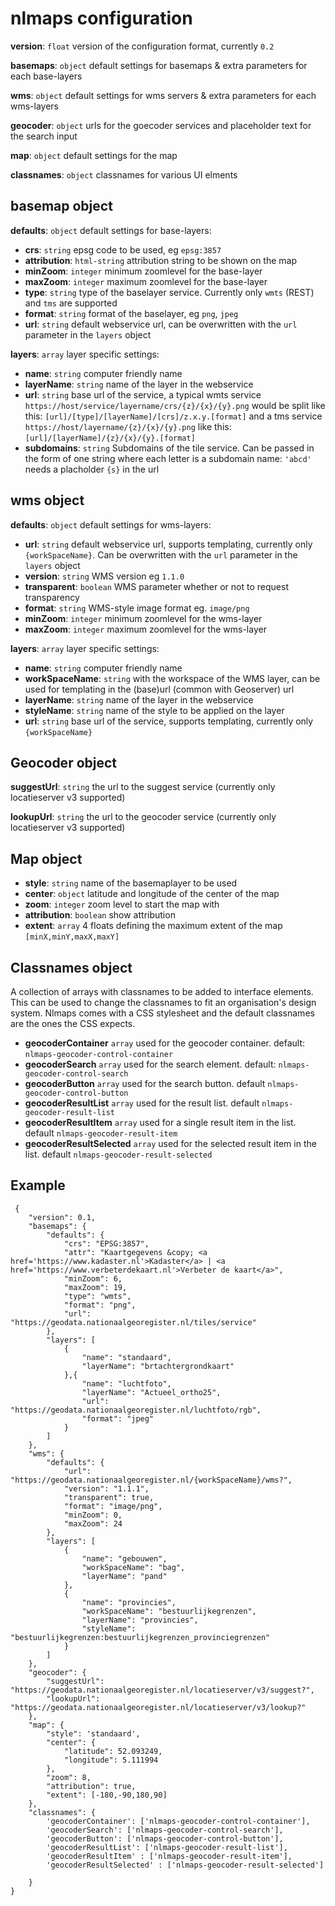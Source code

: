 # nlmaps configuration

**version**:  `float` version of the configuration format, currently `0.2`

**basemaps**: `object` default settings for basemaps & extra parameters for each base-layers

**wms**: `object` default settings for wms servers & extra parameters for each wms-layers

**geocoder**: `object` urls for the goecoder services and placeholder text for the search input

**map**: `object` default settings for the map

**classnames**: `object` classnames for various UI elments

## basemap object
**defaults**: `object` default settings for base-layers:
* **crs**: `string` epsg code to be used, eg `epsg:3857`
* **attribution**: `html-string` attribution string to be shown on the map
* **minZoom**: `integer` minimum zoomlevel for the base-layer
* **maxZoom**: `integer` maximum zoomlevel for the base-layer
* **type**: `string` type of the baselayer service. Currently only `wmts` (REST) and `tms` are supported
* **format**: `string` format of the baselayer, eg `png`, `jpeg`
* **url**: `string` default webservice url, can be overwritten with the `url` parameter in the `layers` object

**layers**: `array` layer specific settings:
* **name**: `string` computer friendly name
* **layerName**: `string` name of the layer in the webservice
* **url**: `string` base url of the service, a typical wmts service `https://host/service/layername/crs/{z}/{x}/{y}.png` would be split like this: `[url]/[type]/[layerName]/[crs]/z.x.y.[format]` and a tms service `https://host/layername/{z}/{x}/{y}.png` like this: `[url]/[layerName]/{z}/{x}/{y}.[format]`
* **subdomains**: `string` Subdomains of the tile service. Can be passed in the form of one string where each letter is a subdomain name: `'abcd'` needs a placholder `{s}` in the url

## wms object
**defaults**: `object` default settings for wms-layers:
* **url**: `string` default webservice url, supports templating, currently only `{workSpaceName}`. Can be overwritten with the `url` parameter in the `layers` object
* **version**: `string` WMS version eg `1.1.0`
* **transparent**: `boolean` WMS parameter whether or not to request transparency
* **format**: `string` WMS-style image format eg. `image/png`
* **minZoom**: `integer` minimum zoomlevel for the wms-layer
* **maxZoom**: `integer` maximum zoomlevel for the wms-layer

**layers**: `array` layer specific settings:
* **name**: `string` computer friendly name
* **workSpaceName**: `string` with the workspace of the WMS layer, can be used for templating in the (base)url (common with Geoserver)
url
* **layerName**: `string` name of the layer in the webservice
* **styleName**: `string` name of the style to be applied on the layer
* **url**: `string` base url of the service, supports templating, currently only `{workSpaceName}`

## Geocoder object
**suggestUrl**: `string` the url to the suggest service (currently only locatieserver v3 supported)

**lookupUrl**: `string` the url to the geocoder service (currently only locatieserver v3 supported)


## Map object
* **style**: `string` name of the basemaplayer to be used
* **center**: `object` latitude and longitude of the center of the map
* **zoom**: `integer` zoom level to start the map with
* **attribution**: `boolean` show attribution
* **extent**: `array` 4 floats defining the maximum extent of the map `[minX,minY,maxX,maxY]`


## Classnames object
A collection of arrays with classnames to be added to interface elements. This can be used to change the classnames to fit an organisation's design system. Nlmaps comes with a CSS stylesheet and the default classnames are the ones the CSS expects.
* **geocoderContainer** `array` used for the geocoder container. default: `nlmaps-geocoder-control-container`
* **geocoderSearch** `array` used for the search element. default: `nlmaps-geocoder-control-search`
* **geocoderButton** `array` used for the search button. default `nlmaps-geocoder-control-button`
* **geocoderResultList** `array` used for the result list. default `nlmaps-geocoder-result-list`
* **geocoderResultItem** `array` used for a single result item in the list. default `nlmaps-geocoder-result-item`
* **geocoderResultSelected** `array` used for the selected result item in the list. default `nlmaps-geocoder-result-selected`

## Example
```
 {
    "version": 0.1,
    "basemaps": {
        "defaults": {
            "crs": "EPSG:3857",
            "attr": "Kaartgegevens &copy; <a href='https://www.kadaster.nl'>Kadaster</a> | <a href='https://www.verbeterdekaart.nl'>Verbeter de kaart</a>",
            "minZoom": 6,
            "maxZoom": 19,
            "type": "wmts",
            "format": "png",
            "url": "https://geodata.nationaalgeoregister.nl/tiles/service"
        },
        "layers": [
            {
                "name": "standaard",
                "layerName": "brtachtergrondkaart"
            },{
                "name": "luchtfoto",
                "layerName": "Actueel_ortho25",
                "url": "https://geodata.nationaalgeoregister.nl/luchtfoto/rgb",
                "format": "jpeg"
            }
        ]
    },
    "wms": {
        "defaults": {
            "url": "https://geodata.nationaalgeoregister.nl/{workSpaceName}/wms?",
            "version": "1.1.1",
            "transparent": true,
            "format": "image/png",
            "minZoom": 0,
            "maxZoom": 24
        },
        "layers": [
            {
                "name": "gebouwen",
                "workSpaceName": "bag",
                "layerName": "pand"
            },
            {
                "name": "provincies",
                "workSpaceName": "bestuurlijkegrenzen",
                "layerName": "provincies",
                "styleName": "bestuurlijkegrenzen:bestuurlijkegrenzen_provinciegrenzen"
            }
        ]
    },
    "geocoder": {
        "suggestUrl": "https://geodata.nationaalgeoregister.nl/locatieserver/v3/suggest?",
        "lookupUrl": "https://geodata.nationaalgeoregister.nl/locatieserver/v3/lookup?"
    },
    "map": {
        "style": 'standaard',
        "center": {
            "latitude": 52.093249,
            "longitude": 5.111994
        },
        "zoom": 8,
        "attribution": true,
        "extent": [-180,-90,180,90]
    },
    "classnames": {
        'geocoderContainer': ['nlmaps-geocoder-control-container'],
        'geocoderSearch': ['nlmaps-geocoder-control-search'],
        'geocoderButton': ['nlmaps-geocoder-control-button'],
        'geocoderResultList': ['nlmaps-geocoder-result-list'],
        'geocoderResultItem' : ['nlmaps-geocoder-result-item'],
        'geocoderResultSelected' : ['nlmaps-geocoder-result-selected']
        
    }
}
```
